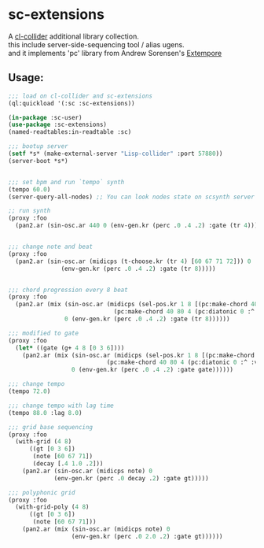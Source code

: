 # sc-extensions

A <a href="https://github.com/byulparan/cl-collider">cl-collider</a> additional library collection.   
this include server-side-sequencing tool / alias ugens.  
and it implements 'pc' library from Andrew Sorensen's [Extempore](http://digego.github.io/extempore/index.html)  

## Usage:

```cl
;;; load on cl-collider and sc-extensions
(ql:quickload '(:sc :sc-extensions))

(in-package :sc-user)
(use-package :sc-extensions)
(named-readtables:in-readtable :sc)

;;; bootup server
(setf *s* (make-external-server "Lisp-collider" :port 57880))
(server-boot *s*)


;;; set bpm and run `tempo` synth
(tempo 60.0)
(server-query-all-nodes) ;; You can look nodes state on scsynth server

;; run synth
(proxy :foo
  (pan2.ar (sin-osc.ar 440 0 (env-gen.kr (perc .0 .4 .2) :gate (tr 4)))))  ;; trigger on every 1/16 beat


;;; change note and beat
(proxy :foo
  (pan2.ar (sin-osc.ar (midicps (t-choose.kr (tr 4) [60 67 71 72])) 0
		       (env-gen.kr (perc .0 .4 .2) :gate (tr 8)))))


;;; chord progression every 8 beat 
(proxy :foo
  (pan2.ar (mix (sin-osc.ar (midicps (sel-pos.kr 1 8 [(pc:make-chord 40 80 4 (pc:diatonic 0 :^ :i7))
						      (pc:make-chord 40 80 4 (pc:diatonic 0 :^ :vi7))]))
			    0 (env-gen.kr (perc .0 .4 .2) :gate (tr 8))))))

;;; modified to gate
(proxy :foo
  (let* ((gate (g+ 4 8 [0 3 6])))
    (pan2.ar (mix (sin-osc.ar (midicps (sel-pos.kr 1 8 [(pc:make-chord 40 80 4 (pc:diatonic 0 :^ :i7))
							(pc:make-chord 40 80 4 (pc:diatonic 0 :^ :vi7))]))
			      0 (env-gen.kr (perc .0 .4 .2) :gate gate))))))

;;; change tempo
(tempo 72.0)

;;; change tempo with lag time
(tempo 88.0 :lag 8.0)

;;; grid base sequencing
(proxy :foo
  (with-grid (4 8)
      ((gt [0 3 6])
       (note [60 67 71])
       (decay [.4 1.0 .2]))
    (pan2.ar (sin-osc.ar (midicps note) 0
			 (env-gen.kr (perc .0 decay .2) :gate gt)))))

;;; polyphonic grid
(proxy :foo
  (with-grid-poly (4 8)
      ((gt [0 3 6])
       (note [60 67 71]))
    (pan2.ar (mix (sin-osc.ar (midicps note) 0
			      (env-gen.kr (perc .0 2.0 .2) :gate gt))))))

```
